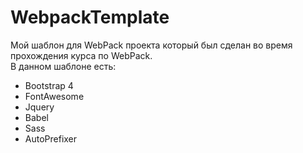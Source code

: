 # WebpackTemplate
Мой шаблон для WebPack проекта который был сделан во время прохождения курса по WebPack.  
В данном шаблоне есть:
* Bootstrap 4
* FontAwesome
* Jquery
* Babel
* Sass
* AutoPrefixer
